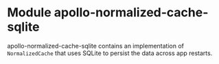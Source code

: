 # Module apollo-normalized-cache-sqlite

apollo-normalized-cache-sqlite contains an implementation of `NormalizedCache` that uses SQLite to persist the data across app restarts.
